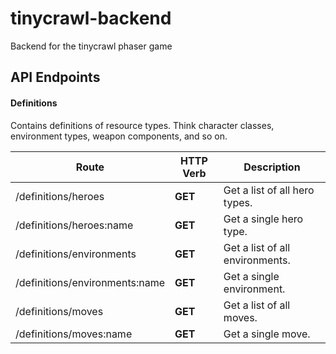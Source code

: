 # tinycrawl-backend
Backend for the tinycrawl phaser game

## API Endpoints

#### Definitions

Contains definitions of resource types. Think character classes, environment types, weapon components, and so on.

Route                            | HTTP Verb   | Description
---------------------------------|-------------|----------------------------------
/definitions/heroes              | **GET**     | Get a list of all hero types.
/definitions/heroes:name         | **GET**     | Get a single hero type.
/definitions/environments        | **GET**     | Get a list of all environments.
/definitions/environments:name   | **GET**     | Get a single environment.
/definitions/moves               | **GET**     | Get a list of all moves.
/definitions/moves:name          | **GET**     | Get a single move.
